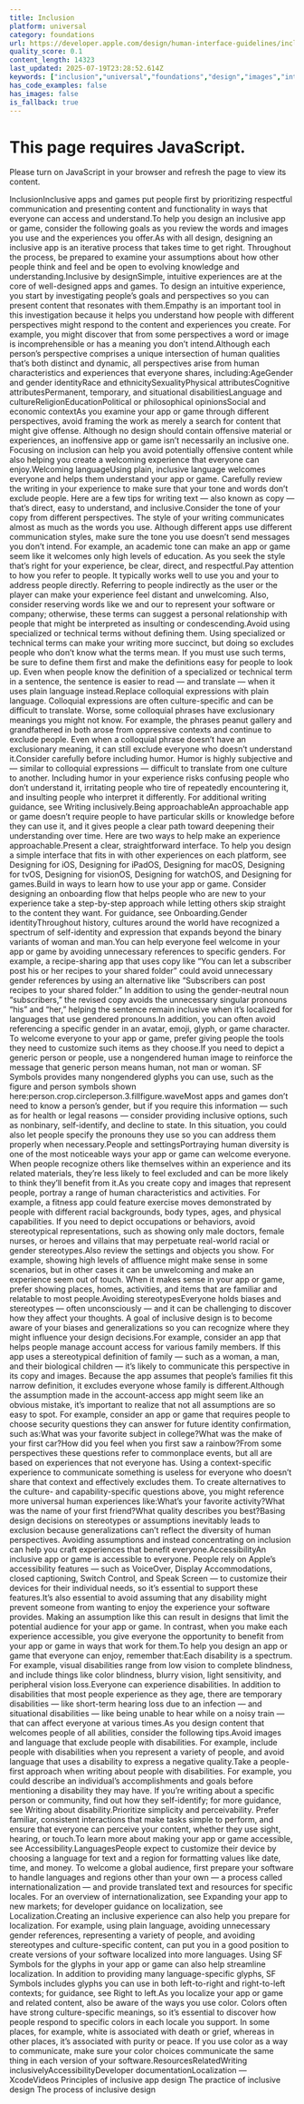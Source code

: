 ```yaml
---
title: Inclusion
platform: universal
category: foundations
url: https://developer.apple.com/design/human-interface-guidelines/inclusion
quality_score: 0.1
content_length: 14323
last_updated: 2025-07-19T23:28:52.614Z
keywords: ["inclusion","universal","foundations","design","images","interface","materials","accessibility","voiceover","visual","color"]
has_code_examples: false
has_images: false
is_fallback: true
---
```


# This page requires JavaScript.

Please turn on JavaScript in your browser and refresh the page to view its content.

InclusionInclusive apps and games put people first by prioritizing respectful communication and presenting content and functionality in ways that everyone can access and understand.To help you design an inclusive app or game, consider the following goals as you review the words and images you use and the experiences you offer.As with all design, designing an inclusive app is an iterative process that takes time to get right. Throughout the process, be prepared to examine your assumptions about how other people think and feel and be open to evolving knowledge and understanding.Inclusive by designSimple, intuitive experiences are at the core of well-designed apps and games. To design an intuitive experience, you start by investigating people’s goals and perspectives so you can present content that resonates with them.Empathy is an important tool in this investigation because it helps you understand how people with different perspectives might respond to the content and experiences you create. For example, you might discover that from some perspectives a word or image is incomprehensible or has a meaning you don’t intend.Although each person’s perspective comprises a unique intersection of human qualities that’s both distinct and dynamic, all perspectives arise from human characteristics and experiences that everyone shares, including:AgeGender and gender identityRace and ethnicitySexualityPhysical attributesCognitive attributesPermanent, temporary, and situational disabilitiesLanguage and cultureReligionEducationPolitical or philosophical opinionsSocial and economic contextAs you examine your app or game through different perspectives, avoid framing the work as merely a search for content that might give offense. Although no design should contain offensive material or experiences, an inoffensive app or game isn’t necessarily an inclusive one. Focusing on inclusion can help you avoid potentially offensive content while also helping you create a welcoming experience that everyone can enjoy.Welcoming languageUsing plain, inclusive language welcomes everyone and helps them understand your app or game. Carefully review the writing in your experience to make sure that your tone and words don’t exclude people. Here are a few tips for writing text — also known as copy — that’s direct, easy to understand, and inclusive.Consider the tone of your copy from different perspectives. The style of your writing communicates almost as much as the words you use. Although different apps use different communication styles, make sure the tone you use doesn’t send messages you don’t intend. For example, an academic tone can make an app or game seem like it welcomes only high levels of education. As you seek the style that’s right for your experience, be clear, direct, and respectful.Pay attention to how you refer to people. It typically works well to use you and your to address people directly. Referring to people indirectly as the user or the player can make your experience feel distant and unwelcoming. Also, consider reserving words like we and our to represent your software or company; otherwise, these terms can suggest a personal relationship with people that might be interpreted as insulting or condescending.Avoid using specialized or technical terms without defining them. Using specialized or technical terms can make your writing more succinct, but doing so excludes people who don’t know what the terms mean. If you must use such terms, be sure to define them first and make the definitions easy for people to look up. Even when people know the definition of a specialized or technical term in a sentence, the sentence is easier to read — and translate — when it uses plain language instead.Replace colloquial expressions with plain language. Colloquial expressions are often culture-specific and can be difficult to translate. Worse, some colloquial phrases have exclusionary meanings you might not know. For example, the phrases peanut gallery and grandfathered in both arose from oppressive contexts and continue to exclude people. Even when a colloquial phrase doesn’t have an exclusionary meaning, it can still exclude everyone who doesn’t understand it.Consider carefully before including humor. Humor is highly subjective and — similar to colloquial expressions — difficult to translate from one culture to another. Including humor in your experience risks confusing people who donʼt understand it, irritating people who tire of repeatedly encountering it, and insulting people who interpret it differently. For additional writing guidance, see Writing inclusively.Being approachableAn approachable app or game doesn’t require people to have particular skills or knowledge before they can use it, and it gives people a clear path toward deepening their understanding over time. Here are two ways to help make an experience approachable.Present a clear, straightforward interface. To help you design a simple interface that fits in with other experiences on each platform, see Designing for iOS, Designing for iPadOS, Designing for macOS, Designing for tvOS, Designing for visionOS, Designing for watchOS, and Designing for games.Build in ways to learn how to use your app or game. Consider designing an onboarding flow that helps people who are new to your experience take a step-by-step approach while letting others skip straight to the content they want. For guidance, see Onboarding.Gender identityThroughout history, cultures around the world have recognized a spectrum of self-identity and expression that expands beyond the binary variants of woman and man.You can help everyone feel welcome in your app or game by avoiding unnecessary references to specific genders. For example, a recipe-sharing app that uses copy like “You can let a subscriber post his or her recipes to your shared folder” could avoid unnecessary gender references by using an alternative like “Subscribers can post recipes to your shared folder.” In addition to using the gender-neutral noun “subscribers,” the revised copy avoids the unnecessary singular pronouns “his” and “her,” helping the sentence remain inclusive when it’s localized for languages that use gendered pronouns.In addition, you can often avoid referencing a specific gender in an avatar, emoji, glyph, or game character. To welcome everyone to your app or game, prefer giving people the tools they need to customize such items as they choose.If you need to depict a generic person or people, use a nongendered human image to reinforce the message that generic person means human, not man or woman. SF Symbols provides many nongendered glyphs you can use, such as the figure and person symbols shown here:person.crop.circleperson.3.fillfigure.waveMost apps and games don’t need to know a person’s gender, but if you require this information — such as for health or legal reasons — consider providing inclusive options, such as nonbinary, self-identify, and decline to state. In this situation, you could also let people specify the pronouns they use so you can address them properly when necessary.People and settingsPortraying human diversity is one of the most noticeable ways your app or game can welcome everyone. When people recognize others like themselves within an experience and its related materials, they’re less likely to feel excluded and can be more likely to think they’ll benefit from it.As you create copy and images that represent people, portray a range of human characteristics and activities. For example, a fitness app could feature exercise moves demonstrated by people with different racial backgrounds, body types, ages, and physical capabilities. If you need to depict occupations or behaviors, avoid stereotypical representations, such as showing only male doctors, female nurses, or heroes and villains that may perpetuate real-world racial or gender stereotypes.Also review the settings and objects you show. For example, showing high levels of affluence might make sense in some scenarios, but in other cases it can be unwelcoming and make an experience seem out of touch. When it makes sense in your app or game, prefer showing places, homes, activities, and items that are familiar and relatable to most people.Avoiding stereotypesEveryone holds biases and stereotypes — often unconsciously — and it can be challenging to discover how they affect your thoughts. A goal of inclusive design is to become aware of your biases and generalizations so you can recognize where they might influence your design decisions.For example, consider an app that helps people manage account access for various family members. If this app uses a stereotypical definition of family — such as a woman, a man, and their biological children — it’s likely to communicate this perspective in its copy and images. Because the app assumes that people’s families fit this narrow definition, it excludes everyone whose family is different.Although the assumption made in the account-access app might seem like an obvious mistake, it’s important to realize that not all assumptions are so easy to spot. For example, consider an app or game that requires people to choose security questions they can answer for future identity confirmation, such as:What was your favorite subject in college?What was the make of your first car?How did you feel when you first saw a rainbow?From some perspectives these questions refer to commonplace events, but all are based on experiences that not everyone has. Using a context-specific experience to communicate something is useless for everyone who doesn’t share that context and effectively excludes them. To create alternatives to the culture- and capability-specific questions above, you might reference more universal human experiences like:What’s your favorite activity?What was the name of your first friend?What quality describes you best?Basing design decisions on stereotypes or assumptions inevitably leads to exclusion because generalizations can’t reflect the diversity of human perspectives. Avoiding assumptions and instead concentrating on inclusion can help you craft experiences that benefit everyone.AccessibilityAn inclusive app or game is accessible to everyone. People rely on Apple’s accessibility features — such as VoiceOver, Display Accommodations, closed captioning, Switch Control, and Speak Screen — to customize their devices for their individual needs, so it’s essential to support these features.It’s also essential to avoid assuming that any disability might prevent someone from wanting to enjoy the experience your software provides. Making an assumption like this can result in designs that limit the potential audience for your app or game. In contrast, when you make each experience accessible, you give everyone the opportunity to benefit from your app or game in ways that work for them.To help you design an app or game that everyone can enjoy, remember that:Each disability is a spectrum. For example, visual disabilities range from low vision to complete blindness, and include things like color blindness, blurry vision, light sensitivity, and peripheral vision loss.Everyone can experience disabilities. In addition to disabilities that most people experience as they age, there are temporary disabilities — like short-term hearing loss due to an infection — and situational disabilities — like being unable to hear while on a noisy train — that can affect everyone at various times.As you design content that welcomes people of all abilities, consider the following tips.Avoid images and language that exclude people with disabilities. For example, include people with disabilities when you represent a variety of people, and avoid language that uses a disability to express a negative quality.Take a people-first approach when writing about people with disabilities. For example, you could describe an individual’s accomplishments and goals before mentioning a disability they may have. If you’re writing about a specific person or community, find out how they self-identify; for more guidance, see Writing about disability.Prioritize simplicity and perceivability. Prefer familiar, consistent interactions that make tasks simple to perform, and ensure that everyone can perceive your content, whether they use sight, hearing, or touch.To learn more about making your app or game accessible, see Accessibility.LanguagesPeople expect to customize their device by choosing a language for text and a region for formatting values like date, time, and money. To welcome a global audience, first prepare your software to handle languages and regions other than your own — a process called internationalization — and provide translated text and resources for specific locales. For an overview of internationalization, see Expanding your app to new markets; for developer guidance on localization, see Localization.Creating an inclusive experience can also help you prepare for localization. For example, using plain language, avoiding unnecessary gender references, representing a variety of people, and avoiding stereotypes and culture-specific content, can put you in a good position to create versions of your software localized into more languages. Using SF Symbols for the glyphs in your app or game can also help streamline localization. In addition to providing many language-specific glyphs, SF Symbols includes glyphs you can use in both left-to-right and right-to-left contexts; for guidance, see Right to left.As you localize your app or game and related content, also be aware of the ways you use color. Colors often have strong culture-specific meanings, so it’s essential to discover how people respond to specific colors in each locale you support. In some places, for example, white is associated with death or grief, whereas in other places, it’s associated with purity or peace. If you use color as a way to communicate, make sure your color choices communicate the same thing in each version of your software.ResourcesRelatedWriting inclusivelyAccessibilityDeveloper documentationLocalization — XcodeVideos Principles of inclusive app design The practice of inclusive design The process of inclusive design